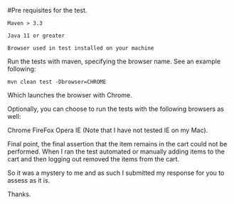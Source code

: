 #Pre requisites for the test.

```Maven > 3.3```

```Java 11 or greater```

```Browser used in test installed on your machine```


Run the tests with maven, specifying the browser name.
See an example following:

```shell script
mvn clean test -Dbrowser=CHROME
```

Which launches the browser with Chrome.

Optionally, you can choose to run the tests with the following browsers as well:

Chrome
FireFox
Opera
IE (Note that I have not tested IE on my Mac).


Final point, the final assertion that the item remains in the cart could not be performed.
When I ran the test automated or manually adding items to the cart and then logging out removed the items from the cart.

So it was a mystery to me and as such I submitted my response for you to assess as it is.

Thanks.
